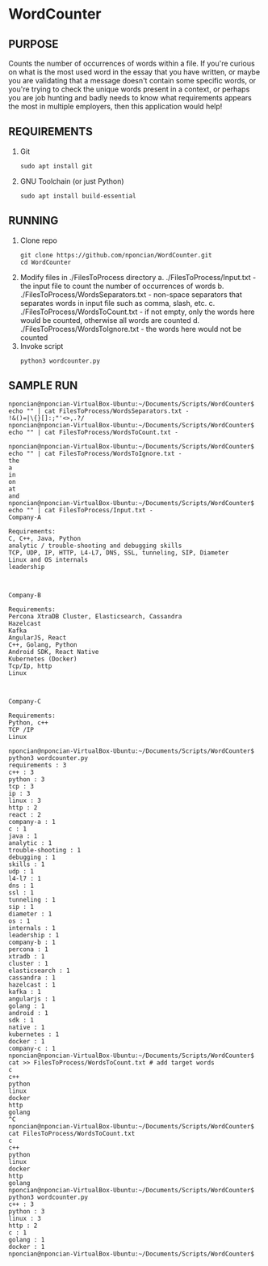 # WordCounter

## PURPOSE
Counts the number of occurrences of words within a file. If you're curious on what is the most used word in the essay that you have written, or maybe you are validating that a message doesn't contain some specific words, or you're trying to check the unique words present in a context, or perhaps you are job hunting and badly needs to know what requirements appears the most in multiple employers, then this application would help!

## REQUIREMENTS
1. Git
    ~~~
    sudo apt install git
    ~~~
2. GNU Toolchain (or just Python)
    ~~~
    sudo apt install build-essential
    ~~~

## RUNNING
1. Clone repo
    ```
    git clone https://github.com/nponcian/WordCounter.git
    cd WordCounter
    ```
2. Modify files in ./FilesToProcess directory
    a. ./FilesToProcess/Input.txt - the input file to count the number of occurrences of words
    b. ./FilesToProcess/WordsSeparators.txt - non-space separators that separates words in input file such as comma, slash, etc.
    c. ./FilesToProcess/WordsToCount.txt - if not empty, only the words here would be counted, otherwise all words are counted
    d. ./FilesToProcess/WordsToIgnore.txt - the words here would not be counted
3. Invoke script
    ```
    python3 wordcounter.py
    ```

## SAMPLE RUN
```
nponcian@nponcian-VirtualBox-Ubuntu:~/Documents/Scripts/WordCounter$ echo "" | cat FilesToProcess/WordsSeparators.txt -
!&()=|\{}[]:;"'<>,.?/
nponcian@nponcian-VirtualBox-Ubuntu:~/Documents/Scripts/WordCounter$ echo "" | cat FilesToProcess/WordsToCount.txt -

nponcian@nponcian-VirtualBox-Ubuntu:~/Documents/Scripts/WordCounter$ echo "" | cat FilesToProcess/WordsToIgnore.txt -
the
a
in
on
at
and
nponcian@nponcian-VirtualBox-Ubuntu:~/Documents/Scripts/WordCounter$ echo "" | cat FilesToProcess/Input.txt -
Company-A

Requirements:
C, C++, Java, Python
analytic / trouble-shooting and debugging skills
TCP, UDP, IP, HTTP, L4-L7, DNS, SSL, tunneling, SIP, Diameter
Linux and OS internals
leadership



Company-B

Requirements:
Percona XtraDB Cluster, Elasticsearch, Cassandra
Hazelcast
Kafka
AngularJS, React
C++, Golang, Python
Android SDK, React Native
Kubernetes (Docker)
Tcp/Ip, http
Linux



Company-C

Requirements:
Python, c++
TCP /IP
Linux

nponcian@nponcian-VirtualBox-Ubuntu:~/Documents/Scripts/WordCounter$ python3 wordcounter.py 
requirements : 3
c++ : 3
python : 3
tcp : 3
ip : 3
linux : 3
http : 2
react : 2
company-a : 1
c : 1
java : 1
analytic : 1
trouble-shooting : 1
debugging : 1
skills : 1
udp : 1
l4-l7 : 1
dns : 1
ssl : 1
tunneling : 1
sip : 1
diameter : 1
os : 1
internals : 1
leadership : 1
company-b : 1
percona : 1
xtradb : 1
cluster : 1
elasticsearch : 1
cassandra : 1
hazelcast : 1
kafka : 1
angularjs : 1
golang : 1
android : 1
sdk : 1
native : 1
kubernetes : 1
docker : 1
company-c : 1
nponcian@nponcian-VirtualBox-Ubuntu:~/Documents/Scripts/WordCounter$ cat >> FilesToProcess/WordsToCount.txt # add target words
c
c++
python
linux
docker
http
golang
^C
nponcian@nponcian-VirtualBox-Ubuntu:~/Documents/Scripts/WordCounter$ cat FilesToProcess/WordsToCount.txt 
c
c++
python
linux
docker
http
golang
nponcian@nponcian-VirtualBox-Ubuntu:~/Documents/Scripts/WordCounter$ python3 wordcounter.py 
c++ : 3
python : 3
linux : 3
http : 2
c : 1
golang : 1
docker : 1
nponcian@nponcian-VirtualBox-Ubuntu:~/Documents/Scripts/WordCounter$
```
